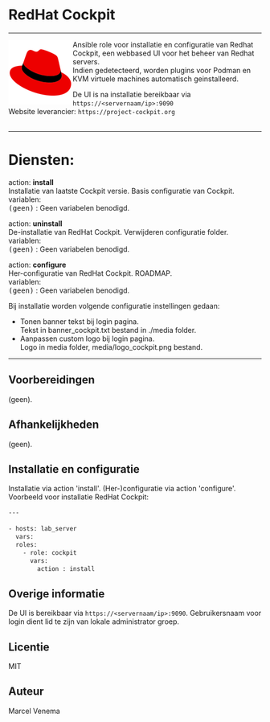 # RedHat Cockpit

***

<img src="media/icon_cockpit.png" align="left" height="128" width="128" />
Ansible role voor installatie en configuratie van Redhat Cockpit, een webbased UI voor het beheer van Redhat servers.<br/> 
Indien gedetecteerd, worden plugins voor Podman en KVM virtuele machines automatisch geinstalleerd.<br/>

De UI is na installatie bereikbaar via `https://<servernaam/ip>:9090`<br/>
Website leverancier: `https://project-cockpit.org`<br/>
<br/>


***

# Diensten:

action: **install**<br/>
Installatie van laatste Cockpit versie. Basis configuratie van Cockpit.<br/>
variablen:<br/>
<kbd>(geen)</kbd> : Geen variabelen benodigd.<br/>


action: **uninstall**<br/>
De-installatie van RedHat Cockpit. Verwijderen configuratie folder.<br/>
variablen:<br/>
<kbd>(geen)</kbd> : Geen variabelen benodigd.<br/>


action: **configure**<br/>
Her-configuratie van RedHat Cockpit. ROADMAP.<br/>
variablen:<br/>
<kbd>(geen)</kbd> : Geen variabelen benodigd.<br/>



Bij installatie worden volgende configuratie instellingen gedaan:<br />
- Tonen banner tekst bij login pagina.<br />
  Tekst in banner_cockpit.txt bestand in ./media folder.<br/>
- Aanpassen custom logo bij login pagina.<br/>
  Logo in media folder, media/logo_cockpit.png bestand.<br/>


***


## Voorbereidingen
(geen).<br/>


## Afhankelijkheden
(geen).<br/>


## Installatie en configuratie
Installatie via action 'install'. (Her-)configuratie via action 'configure'.<br/>
Voorbeeld voor installatie RedHat Cockpit:

```
---

- hosts: lab_server
  vars:
  roles:
    - role: cockpit
      vars:
        action : install

```


## Overige informatie
De UI is bereikbaar via `https://<servernaam/ip>:9090`. Gebruikersnaam voor login dient lid te zijn van lokale administrator groep. 


## Licentie
MIT


## Auteur
Marcel Venema
